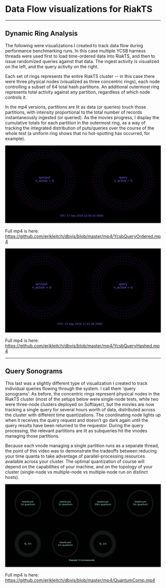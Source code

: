 # Data Flow visualizations for RiakTS

<hr>

## Dynamic Ring Analysis

The following were visualizations I created to track data flow during
performance benchmarking runs.  In this case multiple YCSB harness
threads were used first to load time-ordered data into RiakTS, and
then to issue randomized queries against that data.  The ingest
activity is visualized on the left, and the query activity on the
right.

Each set of rings represents the entire RiakTS cluster -- in this case
there were three physical nodes (visualized as three concentric
rings), each node controlling a subset of 64 total hash partitions.
An additional outermost ring represents total activity against any
partition, regardless of which node controls it.

In the mp4 versions, partitions are lit as data (or queries) touch
those partitions, with intensity proportional to the total number of
records instantaneously ingested (or queried).  As the movies
progress, I display the cumulative totals for each partition in the
outermost ring, as a way of tracking the integrated distribution of
puts/queries over the course of the whole test (a uniform ring shows
that no hot-spotting has occurred, for example).

![YCSB Ordered Workload](https://github.com/erikleitch/dbvis/blob/master/images/YcsbQueryOrdered.png)

Full mp4 is here: https://github.com/erikleitch/dbvis/blob/master/mp4/YcsbQueryOrdered.mp4

![YCSB Hashed Workload](https://github.com/erikleitch/dbvis/blob/master/images/YcsbQueryHashed.png)

Full mp4 is here: https://github.com/erikleitch/dbvis/blob/master/mp4/YcsbQueryHashed.mp4

<hr>

## Query Sonograms

This last was a slightly different type of visualization I created to
track individual queries flowing through the system.  I call them
'query sonograms'.  As before, the concentric rings represent physical
nodes in the RiakTS cluster (most of the setups below were single-node
tests, while two were three-node clusters deployed on Softlayer), but
the movies are now tracking a single query for several hours worth of
data, distributed across the cluster with different time
quantizations.  The coordinating node lights up when it receives the
query request and doesn't go dark again until the query results have
been returned to the requestor.  During the query processing, the
relevant partitions are lit as subqueries hit the vnodes managing
those partitions.

Because each vnode managing a single partition runs as a separate
thread, the point of this video was to demonstrate the tradeoffs
between reducing your time quanta to take advantage of
parallel-processing resources available across your cluster.  The
optimal quantization of course will depend on the capabilities of your
machine, and on the topology of your cluster (single-node vs
multiple-node vs multiple-node run on distinct hosts).

![Query Sonograms](https://github.com/erikleitch/dbvis/blob/master/images/QuantumComp.png)

Full mp4 is here: https://github.com/erikleitch/dbvis/blob/master/mp4/QuantumComp.mp4
